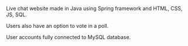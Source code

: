 Live chat website made in Java using Spring framework and HTML, CSS, JS, SQL. 

Users also have an option to vote in a poll.

User accounts fully connected to MySQL database.

